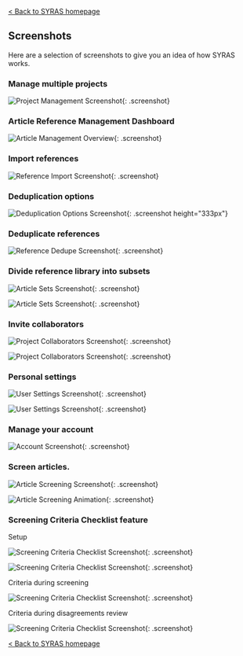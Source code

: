 [< Back to SYRAS homepage](readme.md)

## Screenshots

Here are a selection of screenshots to give you an idea of how SYRAS works.

### Manage multiple projects

![Project Management Screenshot](/assets/images/screenshots/v0.15/project-management.png "Project management page"){: .screenshot}


### Article Reference Management Dashboard

![Article Management Overview](/assets/images/screenshots/v0.19/v0.19-document-management.png "Article Management Overview"){: .screenshot}

### Import references

![Reference Import Screenshot](/assets/images/screenshots/v0.19/v0.19-import-references.png "Reference Import Options"){: .screenshot}


### Deduplication options

![Deduplication Options Screenshot](/assets/images/screenshots/v0.19/v0.19-deduplication-options.png "Reference deduplication options"){: .screenshot height="333px"}

### Deduplicate references 

![Reference Dedupe Screenshot](/assets/images/screenshots/v0.18/dedupe-example1.png "Reference deduplication process with visual difference highlight"){: .screenshot}


### Divide reference library into subsets

![Article Sets Screenshot](/assets/images/screenshots/v0.15/article-sets1.png "Article Sets example - randomised split"){: .screenshot}

![Article Sets Screenshot](/assets/images/screenshots/v0.19/v0.19-screening-process-management-3-subsets.png "Article Sets - ready for assignment to collaborators"){: .screenshot}


### Invite collaborators

![Project Collaborators Screenshot](/assets/images/screenshots/v0.19/v0.19-invite-team-example1.png "Project Collaborators"){: .screenshot}

![Project Collaborators Screenshot](/assets/images/screenshots/v0.19/v0.19-invite-team-example2.png "Project Collaborators"){: .screenshot}


### Personal settings

![User Settings Screenshot](/assets/images/screenshots/v0.19/v0.19-user-options-keyboard-shortcuts.png "User Settings including keyboard shortcuts"){: .screenshot}

![User Settings Screenshot](/assets/images/screenshots/v0.19/v0.19-user-options-screening-tools.png "User Settings including screening tools"){: .screenshot}


### Manage your account

![Account Screenshot](/assets/images/screenshots/v0.19/v0.19-manage-account.png "Account management"){: .screenshot}


### Screen articles.

![Article Screening Screenshot](/assets/images/screenshots/v0.15/screening1.png "Article screening in progress"){: .screenshot}


![Article Screening Animation](/assets/images/screenshots/v0.15/screening-demo.gif "Article screening demo and options tooltips"){: .screenshot}

### Screening Criteria Checklist feature

Setup 

![Screening Criteria Checklist Screenshot](/assets/images/screenshots/v0.19/v0.19-screening-criteria-checklist-options1.png "Screening Criteria Checklist options"){: .screenshot}

![Screening Criteria Checklist Screenshot](/assets/images/screenshots/v0.19/v0.19-screening-criteria-checklist-options2.png "Screening Criteria Checklist setup"){: .screenshot}

Criteria during screening

![Screening Criteria Checklist Screenshot](/assets/images/screenshots/v0.19/v0.19-screening-criteria-screening.png "Screening Criteria Checklist during screening"){: .screenshot}

Criteria during disagreements review 

![Screening Criteria Checklist Screenshot](/assets/images/screenshots/v0.19/v0.19-screening-criteria-disagreements.png "Screening Criteria Checklist during disagreements review"){: .screenshot}





[< Back to SYRAS homepage](readme.md)
 
